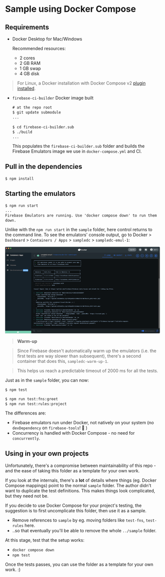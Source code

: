 # Sample using Docker Compose

## Requirements

- Docker Desktop for Mac/Windows

	Recommended resources:
	
	- 2 cores
	- 2 GB RAM
	- 1 GB swap
	- 4 GB disk

>For Linux, a Docker installation with Docker Compose v2 [plugin installed](https://docs.docker.com/compose/cli-command/#install-on-linux).

- `firebase-ci-builder` Docker image built

   ```
   # at the repo root
   $ git update submodule
   ...
   
   $ cd firebase-ci-builder.sub
   $ ./build
   ...
   ```

   This populates the `firebase-ci-builder.sub` folder and builds the Firebase Emulators image we use in `docker-compose.yml` and CI.


## Pull in the dependencies

```
$ npm install
```

## Starting the emulators

```
$ npm run start
...
Firebase Emulators are running. Use 'docker compose down' to run them down.
```

Unlike with the `npm run start` in the `sample` folder, here control returns to the command line. To see the emulators' console output, go to Docker > `Dashboard` > `Containers / Apps` > `sampledc` > `sampledc-emul-1`:

![](.images/dc-sample-console.png)

>**Warm-up**

>Since Firebase doesn't automatically warm up the emulators (i.e. the first tests are way slower than subsequent), there's a second container that does this, `sampledc-warm-up-1`.

>This helps us reach a predictable timeout of 2000 ms for all the tests.

Just as in the `sample` folder, you can now:

```
$ npm test
```

```
$ npm run test:fns:greet
$ npm run test:rules:project
```

The differences are:

- Firebase emulators run under Docker, not natively on your system (no `devDependency` on `firebase-tools`! 🥳 )
- Concurrency is handled with Docker Compose - no need for `concurrently`.

## Using in your own projects

Unfortunately, there's a compromise between maintainability of this repo - and the ease of taking this folder as a template for your own work.

If you look at the internals, there's a **lot** of details where things (eg. Docker Compose mappings) point to the normal `sample` folder. The author didn't want to duplicate the test definitions. This makes things look complicated, but they need not be.

If you decide to use Docker Compose for your project's testing, the suggestion is to first uncomplicate this folder, then use it as a sample.

- Remove references to `sample` by eg. moving folders like `test-fns`, `test-rules` here.
- ..so that eventually you'll be able to remove the whole `../sample` folder.

At this stage, test that the setup works:

- `docker compose down`
- `npm test`

Once the tests passes, you can use the folder as a template for your own work. :)

